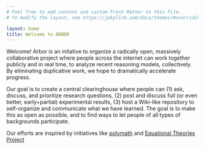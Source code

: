 ```yaml
---
# Feel free to add content and custom Front Matter to this file.
# To modify the layout, see https://jekyllrb.com/docs/themes/#overriding-theme-defaults

layout: home
title: Welcome to ARBOR
---
```


Welcome! 
Arbor is an initative to organize a radically open, massively collaborative project where people across the internet can work together publicly and in real time, to analyze recent reasoning models, collectively.
By eliminating duplicative work, we hope to dramatically accelerate progress.


Our goal is to create a central clearinghouse where people can (1) ask, discuss, and prioritize research questions, (2) post and discuss full (or even better, early+partial) experimental results, (3) host a Wiki-like repository to self-organize and communicate what we have learned.
The goal is to make this as open as possible, and to find ways to let people of all types of backgrounds participate.


Our efforts are inspired by initiatives like [polymath](https://en.wikipedia.org/wiki/Polymath_Project) and [Equational Theories Project](https://teorth.github.io/equational_theories)
